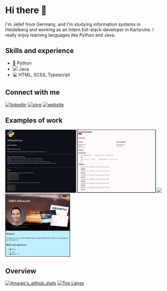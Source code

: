 # Hi there 👋

I'm Jellef from Germany, and I'm studying information systems in Heidelberg and working as an intern full-stack-developer in Karlsruhe. I really enjoy learning languages like Python and Java.


## Skills and experience
* 🐍 Python
* <img src= "https://emoji.gg/assets/emoji/java.png" width = 25> Java
* 💻 HTML, SCSS, Typescript

## Connect with me

[<img src='https://upload.wikimedia.org/wikipedia/commons/c/ca/LinkedIn_logo_initials.png' alt='linkedin' height='40'>](https://www.linkedin.com/in/jellef-abbenseth/)
[<img src='https://zangano.de/wp-content/uploads/2019/05/xing-icon-logo-png-transparent-450x529.png' alt='xing' height='40'>](https://www.xing.com/profile/Jellef_Abbenseth)
[<img src='https://cdn4.iconfinder.com/data/icons/social-media-logos-6/512/92-icloud-512.png' alt='website' height='40'>](https://jellefabbenseth.github.io/JellefAbbenseth.html/) 

## Examples of work
[<img src="https://github.com/JellefAbbenseth/100DaysOfCode/blob/main/Pictures/Readme%20Teaser.jpg" height="200" />](https://github.com/JellefAbbenseth/100DaysOfCode)
[<img src="https://github.com/JellefAbbenseth/JellefAbbenseth/blob/main/pictures/Home_User.jpg" height="200" />](https://github.com/JellefAbbenseth/schoolProject)
[<img src="https://github.com/JellefAbbenseth/GrowthV2/blob/main/Dokumentation/Bilder/Startbildschirm_ohneSpielstand.jpg" height="200" />](https://github.com/JellefAbbenseth/GrowthV2)
[<img src="https://github.com/JellefAbbenseth/JellefAbbenseth/blob/main/pictures/website_mainpage.jpg" height="200" />](https://jellefabbenseth.github.io/JellefAbbenseth/)

## Overview
[![Anurag's_github_stats](https://github-readme-stats.vercel.app/api?username=JellefAbbenseth)](https://github.com/anuraghazra/github-readme-stats)
[![Top Langs](https://github-readme-stats.vercel.app/api/top-langs/?username=JellefAbbenseth&layout=compact)](https://github.com/anuraghazra/github-readme-stats)
